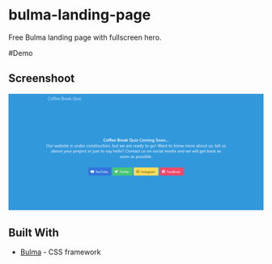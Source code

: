# bulma-landing-page
Free Bulma landing page with fullscreen hero.

#Demo


## Screenshoot

![Screenshoot](landing-page.png)


## Built With

* [Bulma](https://bulma.io/) - CSS framework
